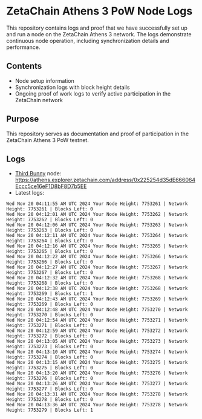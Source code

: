 # ZetaChain Athens 3 PoW Node Logs
This repository contains logs and proof that we have successfully set up and run a node on the ZetaChain Athens 3 network. The logs demonstrate continuous node operation, including synchronization details and performance.

## Contents
- Node setup information
- Synchronization logs with block height details
- Ongoing proof of work logs to verify active participation in the ZetaChain network

## Purpose
This repository serves as documentation and proof of participation in the ZetaChain Athens 3 PoW testnet.

## Logs

- [Third Bunny](https://thirdbunny.xyz/) node: https://athens.explorer.zetachain.com/address/0x225254d35dE666064Eccc5ce16eF1D8bF8D7b5EE
- Latest logs:
```
Wed Nov 20 04:11:55 AM UTC 2024 Your Node Height: 7753261 | Network Height: 7753261 | Blocks Left: 0
Wed Nov 20 04:12:01 AM UTC 2024 Your Node Height: 7753262 | Network Height: 7753262 | Blocks Left: 0
Wed Nov 20 04:12:06 AM UTC 2024 Your Node Height: 7753263 | Network Height: 7753263 | Blocks Left: 0
Wed Nov 20 04:12:11 AM UTC 2024 Your Node Height: 7753264 | Network Height: 7753264 | Blocks Left: 0
Wed Nov 20 04:12:16 AM UTC 2024 Your Node Height: 7753265 | Network Height: 7753265 | Blocks Left: 0
Wed Nov 20 04:12:22 AM UTC 2024 Your Node Height: 7753266 | Network Height: 7753266 | Blocks Left: 0
Wed Nov 20 04:12:27 AM UTC 2024 Your Node Height: 7753267 | Network Height: 7753267 | Blocks Left: 0
Wed Nov 20 04:12:32 AM UTC 2024 Your Node Height: 7753268 | Network Height: 7753268 | Blocks Left: 0
Wed Nov 20 04:12:38 AM UTC 2024 Your Node Height: 7753268 | Network Height: 7753269 | Blocks Left: 1
Wed Nov 20 04:12:43 AM UTC 2024 Your Node Height: 7753269 | Network Height: 7753269 | Blocks Left: 0
Wed Nov 20 04:12:48 AM UTC 2024 Your Node Height: 7753270 | Network Height: 7753270 | Blocks Left: 0
Wed Nov 20 04:12:54 AM UTC 2024 Your Node Height: 7753271 | Network Height: 7753271 | Blocks Left: 0
Wed Nov 20 04:12:59 AM UTC 2024 Your Node Height: 7753272 | Network Height: 7753272 | Blocks Left: 0
Wed Nov 20 04:13:05 AM UTC 2024 Your Node Height: 7753273 | Network Height: 7753273 | Blocks Left: 0
Wed Nov 20 04:13:10 AM UTC 2024 Your Node Height: 7753274 | Network Height: 7753274 | Blocks Left: 0
Wed Nov 20 04:13:15 AM UTC 2024 Your Node Height: 7753275 | Network Height: 7753275 | Blocks Left: 0
Wed Nov 20 04:13:20 AM UTC 2024 Your Node Height: 7753276 | Network Height: 7753276 | Blocks Left: 0
Wed Nov 20 04:13:26 AM UTC 2024 Your Node Height: 7753277 | Network Height: 7753277 | Blocks Left: 0
Wed Nov 20 04:13:31 AM UTC 2024 Your Node Height: 7753278 | Network Height: 7753278 | Blocks Left: 0
Wed Nov 20 04:13:36 AM UTC 2024 Your Node Height: 7753278 | Network Height: 7753279 | Blocks Left: 1
```
